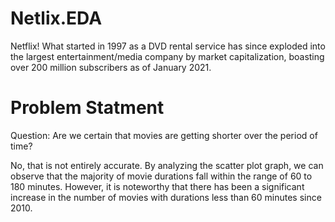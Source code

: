 # Netlix.EDA

Netflix! What started in 1997 as a DVD rental service has since exploded into the largest entertainment/media company by market capitalization, boasting over 200 million subscribers as of January 2021.

# Problem Statment

Question: Are we certain that movies are getting shorter over the period of time?

No, that is not entirely accurate. By analyzing the scatter plot graph, we can observe that the majority of movie durations fall within the range of 60 to 180 minutes. However, it is noteworthy that there has been a significant increase in the number of movies with durations less than 60 minutes since 2010.
